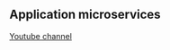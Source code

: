 ## Application microservices<br />


[Youtube channel]([Devfullcycle](https://www.youtube.com/watch?v=n0rPo2LVmhI&list=PL5aY_NrL1rjuzBYy1Gro6IVDF1BPkPK_m&index=1))
